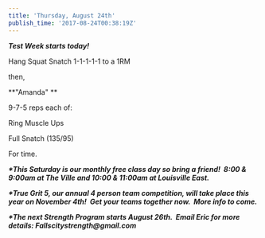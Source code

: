 ```yaml
---
title: 'Thursday, August 24th'
publish_time: '2017-08-24T00:38:19Z'
---
```


***Test Week starts today!***

Hang Squat Snatch 1-1-1-1-1 to a 1RM

then,

**"Amanda" **

9-7-5 reps each of:

Ring Muscle Ups

Full Snatch (135/95)

For time.

***\*This Saturday is our monthly free class day so bring a friend!
 8:00 & 9:00am at The Ville and 10:00 & 11:00am at Louisville East.***

***\*True Grit 5, our annual 4 person team competition, will take place
this year on November 4th!  Get your teams together now.  More info to
come.***

***\*The next Strength Program starts August 26th.  Email Eric for more
details: Fallscitystrength\@gmail.com***
